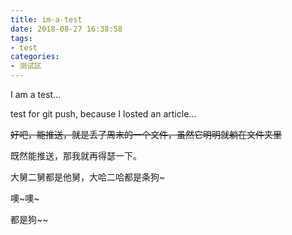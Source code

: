 ```yaml
---
title: im-a-test
date: 2018-08-27 16:38:58
tags: 
- test
categories: 
- 测试区
---
```


I am a test...

test for git push, because I losted an article...

~~好吧，能推送，就是丢了周末的一个文件，虽然它明明就躺在文件夹里~~

既然能推送，那我就再得瑟一下。

大舅二舅都是他舅，大哈二哈都是条狗~

噢~噢~

都是狗~~

